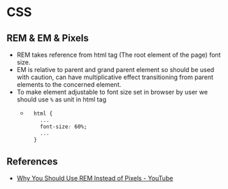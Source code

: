 # CSS

## REM & EM & Pixels

- REM takes reference from html tag (The root element of the page) font size.
- EM is relative to parent and grand parent element so should be used with caution, can have multiplicative effect transitioning from parent elements to the concerned element.
- To make element adjustable to font size set in browser by user we should use `%` as unit in html tag
  - ```css
      html {
        ...
        font-size: 60%;
        ...    
      }
    ```

## References

- [Why You Should Use REM Instead of Pixels - YouTube](https://www.youtube.com/watch?v=pKX7YnkyR8g)